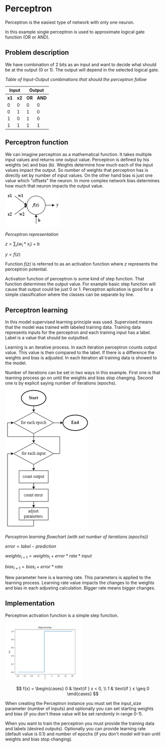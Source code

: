 # Perceptron
Perceptron is the easiest type of network with only one neuron.

In this example single perceptron is used to approximate logical gate function (OR or AND).

## Problem description
We have combination of 2 bits as an input and want to decide what should be at the output (0 or 1). The output will depend in the selected logical gate.

*Table of Input-Output combinations that should the perceptron follow*

<table>
  <tr>
    <th colspan="2">Input</th>
    <th colspan="2">Output</th>
  </tr>
  <tr>
    <th>x1</th>
    <th>x2</th>
    <th>OR</th>
    <th>AND</th>
  </tr>
  <tr>
    <td>0</td>
    <td>0</td>
    <td>0</td>
    <td>0</td>
  </tr>
  <tr>
    <td>0</td>
    <td>1</td>
    <td>1</td>
    <td>0</td>
  </tr>
  <tr>
    <td>1</td>
    <td>0</td>
    <td>1</td>
    <td>0</td>
  </tr>
  <tr>
    <td>1</td>
    <td>1</td>
    <td>1</td>
    <td>1</td>
  </tr>
</table>

## Perceptron function
We can imagine perceptron as a mathematical function. It takes multiple input values and returns one output value. Perceptron is defined by his weights (w) and bias (b). Weights determine how much each of the input values impact the output. So number of weights that perceptron has is directly set by number of input values. On the other hand bias is just one value which "offsets" the neuron. In more complex network bias determines how much that neuron impacts the output value.

<img src="README_img/perceptron.png" title="Perceptron" alt="Perceptron">

*Perceptron representation*

$z = \sum_{i}(w_i * x_i) + b$

$y = f(z)$

Function *f(z)* is referred to as an activation function where *z* represents the perceptron potential.

Activation function of perceptron is some kind of step function. That function determines the output value. For example basic step function will cause that output could be just 0 or 1. Perceptron aplication is good for a simple classification where the classes can be separate by line.

<!--- image -->

## Perceptron learning
In this model supervised learning principle was used. Supervised means that the model was trained with labeled training data. Training data represents inputs for the perceptron and each training input has a label. Label is a value that should be outputted.

Learning is an iterative process. In each iteration perceptron counts output value. This value is then compared to the label. If there is a difference the weights and bias is adjusted. In each iteration all training data is showed to the model.

Number of iterations can be set in two ways in this example. First one is that learning process go on until the weights and bias stop changing. Second one is by explicit saying number of iterations (epochs).

<img src="README_img/learning_flowchart.png" title="Learning flowchart" alt="Learning flowchart">

*Perceptron learning flowchart (with set number of iterations (epochs))*

$error = label - prediction$

$weights_{i+1} = weights_i + error * rate * input$

$bias_{i+1} = bias_i + error * rate$

New parameter here is a learning rate. This parameters is applied to the learning process. Learning rate value impacts the changes to the weights and bias in each adjusting calculation. Bigger rate means bigger changes.

## Implementation
Perceptron activation function is a simple step function.

<img src="README_img/step_fnc.png" title="Step function" alt="Step function" width=50%>

$$
f(x) = 
\begin{cases} 
0 & \text{if } x < 0, \\
1 & \text{if } x \geq 0 
\end{cases}
$$

When creating the Perceptron instance you must set the input_size parameter (number of inputs) and optionally you can set starting weights and bias (if you don't these value will be set randomly in range 0-1).

When you want to train the perceptron you must provide the training data and labels (desired outputs). Optionally you can provide learning rate (default value is 0.1) and number of epochs (if you don't model will train until weights and bias stop changing).